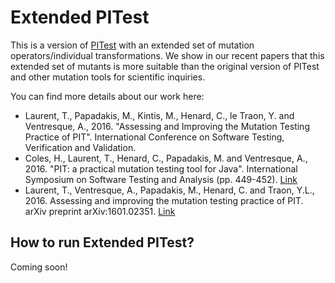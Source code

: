 # Extended PITest

This is a version of [PITest](http://pitest.org) with an extended set of mutation operators/individual transformations. We show in our recent papers that this extended set of mutants is more suitable than the original version of PITest and other mutation tools for scientific inquiries.

You can find more details about our work here:
 * Laurent, T., Papadakis, M., Kintis, M., Henard, C., le Traon, Y. and Ventresque, A., 2016. "Assessing and Improving the Mutation Testing Practice of PIT". International Conference on Software Testing, Verification and Validation. 
 * Coles, H., Laurent, T., Henard, C., Papadakis, M. and Ventresque, A., 2016. "PIT: a practical mutation testing tool for Java". International Symposium on Software Testing and Analysis (pp. 449-452). [Link](http://researchrepository.ucd.ie/handle/10197/7748)
 * Laurent, T., Ventresque, A., Papadakis, M., Henard, C. and Traon, Y.L., 2016. Assessing and improving the mutation testing practice of PIT. arXiv preprint arXiv:1601.02351. [Link](https://arxiv.org/abs/1601.02351)

## How to run Extended PITest?

Coming soon!
